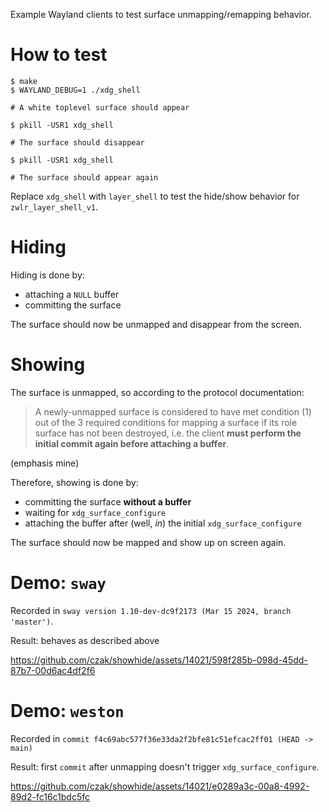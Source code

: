 Example Wayland clients to test surface unmapping/remapping behavior.

# How to test

```shell
$ make
$ WAYLAND_DEBUG=1 ./xdg_shell

# A white toplevel surface should appear

$ pkill -USR1 xdg_shell

# The surface should disappear

$ pkill -USR1 xdg_shell

# The surface should appear again
```

Replace `xdg_shell` with `layer_shell` to test the hide/show behavior
for `zwlr_layer_shell_v1`.

# Hiding

Hiding is done by:

* attaching a `NULL` buffer 
* committing the surface

The surface should now be unmapped and disappear from the screen.

# Showing

The surface is unmapped, so according to the protocol documentation:

> A newly-unmapped surface is considered to have met condition (1) out
> of the 3 required conditions for mapping a surface if its role surface
> has not been destroyed, i.e. the client **must perform the initial commit
> again before attaching a buffer**.

(emphasis mine)

Therefore, showing is done by:

* committing the surface **without a buffer**
* waiting for `xdg_surface_configure`
* attaching the buffer after (well, _in_) the initial `xdg_surface_configure`

The surface should now be mapped and show up on screen again.

# Demo: `sway`

Recorded in `sway version 1.10-dev-dc9f2173 (Mar 15 2024, branch 'master')`.

Result: behaves as described above

https://github.com/czak/showhide/assets/14021/598f285b-098d-45dd-87b7-00d6ac4df2f6

# Demo: `weston`

Recorded in `commit f4c69abc577f36e33da2f2bfe81c51efcac2ff01 (HEAD -> main)`

Result: first `commit` after unmapping doesn't trigger `xdg_surface_configure`.

https://github.com/czak/showhide/assets/14021/e0289a3c-00a8-4992-89d2-fc16c1bdc5fc




